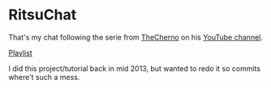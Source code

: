 # RitsuChat

That's my chat following the serie from [TheCherno](https://github.com/TheCherno) on his [YouTube channel](https://www.youtube.com/user/TheChernoProject).

[Playlist](https://www.youtube.com/playlist?list=PLlrATfBNZ98cCvNtS7x4u1bZOS5FBwOSb)

I did this project/tutorial back in mid 2013, but wanted to redo it so commits where't such a mess.
